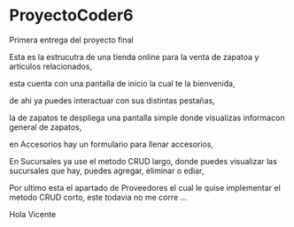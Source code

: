 # ProyectoCoder6
Primera entrega del proyecto final


Esta es la estrucutra de una tienda online para la venta de zapatoa y articulos relacionados, 

esta cuenta con una pantalla de inicio la cual te la bienvenida, 

de ahi ya puedes interactuar con sus distintas pestañas, 

la de zapatos te despliega una pantalla simple donde visualizas informacon general de zapatos, 

en Accesorios hay un formulario para llenar accesorios, 

En Sucursales ya use el metodo CRUD largo, donde puedes visualizar las sucursales que hay, puedes agregar, eliminar o ediar, 

Por ultimo esta el apartado de Proveedores el cual le quise implementar el metodo CRUD corto, este todavia no me corre ...

Hola Vicente 